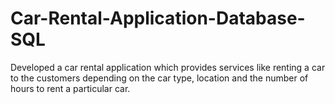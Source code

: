# Car-Rental-Application-Database-SQL
Developed a car rental application which provides services like renting a car to the customers depending on the car type, location and the number of hours to rent a particular car.
